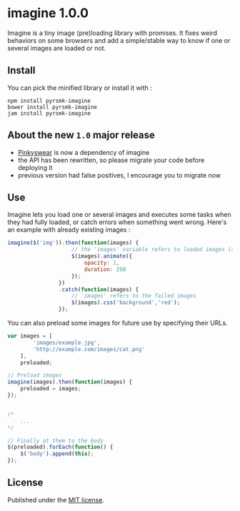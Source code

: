 imagine 1.0.0
=============

Imagine is a tiny image (pre)loading library with promises. It fixes weird behaviors on some browsers and add a simple/stable way to know if one or several images are loaded or not.

Install
-------

You can pick the minified library or install it with :

```
npm install pyrsmk-imagine
bower install pyrsmk-imagine
jam install pyrsmk-imagine
```

About the new `1.0` major release
---------------------------------

- [Pinkyswear](https://github.com/timjansen/pinkyswear.js) is now a dependency of imagine
- the API has been rewritten, so please migrate your code before deploying it
- previous version had false positives, I encourage you to migrate now

Use
---

Imagine lets you load one or several images and executes some tasks when they had fully loaded, or catch errors when something went wrong. Here's an example with already existing images :

```js
imagine($('img')).then(function(images) {
					// the 'images' variable refers to loaded images (all of them in fact, since no error has been caught)
					$(images).animate({
						opacity: 1,
						duration: 250
					});
				})
				.catch(function(images) {
					// 'images' refers to the failed images
					$(images).css('background','red');
				});
```

You can also preload some images for future use by specifying their URLs.

```js
var images = [
		'images/example.jpg',
		'http://example.com/images/cat.png'
	],
	preloaded;

// Preload images
imagine(images).then(function(images) {
    preloaded = images;
});


/*
	...
*/

// Finally at them to the body
$(preloaded).forEach(function() {
	$('body').append(this);
});
```

License
-------

Published under the [MIT license](http://dreamysource.mit-license.org).
